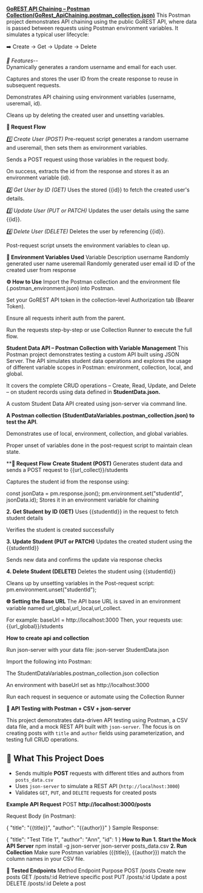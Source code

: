 **<u>GoREST API Chaining – Postman Collection(GoRest_ApiChaining.postman_collection.json)</u>**
This Postman project demonstrates API chaining using the public GoREST API, where data is passed between requests using Postman environment variables. It simulates a typical user lifecycle:

➡️ Create → Get → Update → Delete

*📌 Features*--<br>
Dynamically generates a random username and email for each user.

Captures and stores the user ID from the create response to reuse in subsequent requests.

Demonstrates API chaining using environment variables (username, useremail, id).

Cleans up by deleting the created user and unsetting variables.

**🔄 Request Flow**



*1️⃣ Create User (POST)*
Pre-request script generates a random username and useremail, then sets them as environment variables.

Sends a POST request using those variables in the request body.

On success, extracts the id from the response and stores it as an environment variable (id).

*2️⃣ Get User by ID (GET)*
Uses the stored {{id}} to fetch the created user's details.

*3️⃣ Update User (PUT or PATCH)*
Updates the user details using the same {{id}}.

*4️⃣ Delete User (DELETE)*
Deletes the user by referencing {{id}}.

Post-request script unsets the environment variables to clean up.

**🧪 Environment Variables Used**
Variable	Description
username	Randomly generated user name
useremail	Randomly generated user email
id	ID of the created user from response

**⚙️ How to Use**
Import the Postman collection and the environment file (.postman_environment.json) into Postman.

Set your GoREST API token in the collection-level Authorization tab (Bearer Token).

Ensure all requests inherit auth from the parent.

Run the requests step-by-step or use Collection Runner to execute the full flow.






****Student Data API – Postman Collection with Variable Management****
This Postman project demonstrates testing a custom API built using JSON Server. The API simulates student data operations and explores the usage of different variable scopes in Postman: environment, collection, local, and global.

It covers the complete CRUD operations – Create, Read, Update, and Delete – on student records using data defined in **StudentData.json.**

A custom Student Data API created using json-server via command line.

**A Postman collection (StudentDataVariables.postman_collection.json) to test the API**.

Demonstrates use of local, environment, collection, and global variables.

Proper unset of variables done in the post-request script to maintain clean state.

****🔄 Request Flow**
**Create Student (POST)**
Generates student data and sends a POST request to {{url_collect}}/students

Captures the student id from the response using:

const jsonData = pm.response.json();
pm.environment.set("studentId", jsonData.id);
Stores it in an environment variable for chaining

**2. Get Student by ID (GET)**
Uses {{studentId}} in the request to fetch student details

Verifies the student is created successfully

**3. Update Student (PUT or PATCH)**
Updates the created student using the {{studentId}}

Sends new data and confirms the update via response checks

**4. Delete Student (DELETE)**
Deletes the student using {{studentId}}

Cleans up by unsetting variables in the Post-request script:
pm.environment.unset("studentId");

**🌐 Setting the Base URL**
The API base URL is saved in an environment variable named url_global,url_local,url_collect.

For example:
baseUrl = http://localhost:3000
Then, your requests use:
{{url_global}}/students



**How to create api and collection**

Run json-server with your data file:
json-server StudentData.json

Import the following into Postman:

The StudentDataVariables.postman_collection.json collection

An environment with baseUrl set as http://localhost:3000

Run each request in sequence or automate using the Collection Runner



********************************************************📘 API Testing with Postman + CSV + json-server********************************************************

This project demonstrates data-driven API testing using Postman, a CSV data file, and a mock REST API built with `json-server`. The focus is on creating posts with `title` and `author` fields using parameterization, and testing full CRUD operations.

## 🚀 What This Project Does

- Sends multiple **POST** requests with different titles and authors from `posts_data.csv`
- Uses `json-server` to simulate a REST API (`http://localhost:3000`)
- Validates `GET`, `PUT`, and `DELETE` requests for created posts
  


**Example API Request**
POST **http://localhost:3000/posts**

Request Body (in Postman):

{
  "title": "{{title}}",
  "author": "{{author}}"
}
Sample Response:

{
  "title": "Test Title 1",
  "author": "Ann",
  "id": 1
}
**How to Run**
**1. Start the Mock API Server**
npm install -g json-server
json-server posts_data.csv
**2. Run Collection**
Make sure Postman variables ({{title}}, {{author}}) match the column names in your CSV file.

**🧩 Tested Endpoints**
Method	Endpoint	Purpose
POST	/posts	Create new posts
GET	/posts/:id	Retrieve specific post
PUT	/posts/:id	Update a post
DELETE	/posts/:id	Delete a post
